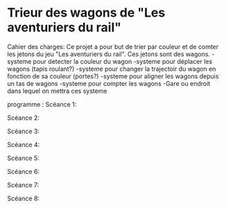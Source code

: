 # Trieur des wagons de "Les aventuriers du rail"
Cahier des charges:
  Ce projet a pour but de trier par couleur et de comter les jetons du jeu "Les aventuriers du rail". Ces jetons sont des wagons.
  -systeme pour detecter la couleur du wagon
  -systeme pour déplacer les wagons (tapis roulant?)
  -systeme pour changer la trajectoir du wagon en fonction de sa couleur (portes?)
  -systeme pour aligner les wagons depuis un tas de wagons 
  -systeme pour compter les wagons 
  -Gare ou endroit dans lequel on mettra ces systeme 
  
  
  
programme :
 Scéance 1:
 
 Scéance 2:
 
 Scéance 3:
 
 Scéance 4:
 
 Scéance 5:
 
 Scéance 6:
 
 Scéance 7:
 
 Scéance 8:
  
